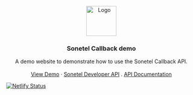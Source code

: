 <br />
<div align="center">
  <a href="https://github.com/aashish-joshi/SonetelCallbackDemo">
    <img src="https://dl.dropboxusercontent.com/s/hn4o0v378od1aoo/logo_white_background.png" alt="Logo" width="80" height="80">
  </a>

<h3 align="center">Sonetel Callback demo</h3>

  <p align="center">
    A demo website to demonstrate how to use the Sonetel Callback API.
    <br />
    <br />
    <a href="https://sonetel-callback-demo.netlify.app/">View Demo</a>
    ·
    <a href="https://sonetel.com/en/developer/" target="_blank">Sonetel Developer API</a>
    .
    <a href="https://sonetel.com/en/developer/api-documentation/" target="_blank">API Documentation</a>
  </p>
</div>

[![Netlify Status](https://api.netlify.com/api/v1/badges/46086b1a-b01d-4338-b600-a78fd2c2fd34/deploy-status)](https://app.netlify.com/sites/sonetel-callback-demo/deploys)
